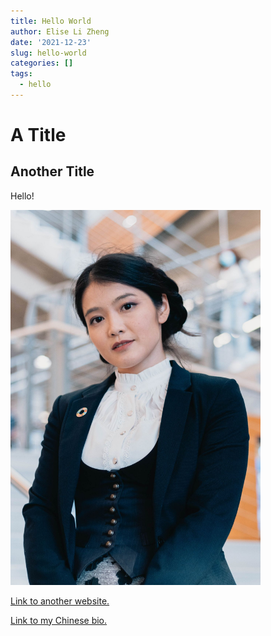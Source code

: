 ```yaml
---
title: Hello World
author: Elise Li Zheng
date: '2021-12-23'
slug: hello-world
categories: []
tags:
  - hello
---
```


# A Title
## Another Title

Hello!

[<img src="images/258843214_3042513659294564_4779218297428038754_n.jpg" alt="headshot" width="400px"/>](https://www.google.com)

[Link to another website.](https://www.google.com)

[Link to my Chinese bio.](/chinese/)